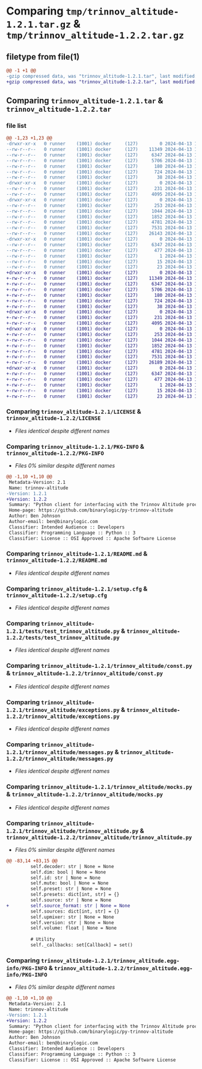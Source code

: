 # Comparing `tmp/trinnov_altitude-1.2.1.tar.gz` & `tmp/trinnov_altitude-1.2.2.tar.gz`

## filetype from file(1)

```diff
@@ -1 +1 @@
-gzip compressed data, was "trinnov_altitude-1.2.1.tar", last modified: Sat Apr 13 19:14:31 2024, max compression
+gzip compressed data, was "trinnov_altitude-1.2.2.tar", last modified: Sat Apr 13 19:30:42 2024, max compression
```

## Comparing `trinnov_altitude-1.2.1.tar` & `trinnov_altitude-1.2.2.tar`

### file list

```diff
@@ -1,23 +1,23 @@
-drwxr-xr-x   0 runner    (1001) docker     (127)        0 2024-04-13 19:14:31.572385 trinnov_altitude-1.2.1/
--rw-r--r--   0 runner    (1001) docker     (127)    11349 2024-04-13 19:14:27.000000 trinnov_altitude-1.2.1/LICENSE
--rw-r--r--   0 runner    (1001) docker     (127)     6347 2024-04-13 19:14:31.572385 trinnov_altitude-1.2.1/PKG-INFO
--rw-r--r--   0 runner    (1001) docker     (127)     5706 2024-04-13 19:14:27.000000 trinnov_altitude-1.2.1/README.md
--rw-r--r--   0 runner    (1001) docker     (127)      180 2024-04-13 19:14:27.000000 trinnov_altitude-1.2.1/pyproject.toml
--rw-r--r--   0 runner    (1001) docker     (127)      724 2024-04-13 19:14:31.572385 trinnov_altitude-1.2.1/setup.cfg
--rw-r--r--   0 runner    (1001) docker     (127)       38 2024-04-13 19:14:27.000000 trinnov_altitude-1.2.1/setup.py
-drwxr-xr-x   0 runner    (1001) docker     (127)        0 2024-04-13 19:14:31.568385 trinnov_altitude-1.2.1/tests/
--rw-r--r--   0 runner    (1001) docker     (127)      231 2024-04-13 19:14:27.000000 trinnov_altitude-1.2.1/tests/__init__.py
--rw-r--r--   0 runner    (1001) docker     (127)     4095 2024-04-13 19:14:27.000000 trinnov_altitude-1.2.1/tests/test_trinnov_altitude.py
-drwxr-xr-x   0 runner    (1001) docker     (127)        0 2024-04-13 19:14:31.568385 trinnov_altitude-1.2.1/trinnov_altitude/
--rw-r--r--   0 runner    (1001) docker     (127)      253 2024-04-13 19:14:27.000000 trinnov_altitude-1.2.1/trinnov_altitude/__init__.py
--rw-r--r--   0 runner    (1001) docker     (127)     1044 2024-04-13 19:14:27.000000 trinnov_altitude-1.2.1/trinnov_altitude/const.py
--rw-r--r--   0 runner    (1001) docker     (127)     1852 2024-04-13 19:14:27.000000 trinnov_altitude-1.2.1/trinnov_altitude/exceptions.py
--rw-r--r--   0 runner    (1001) docker     (127)     4781 2024-04-13 19:14:27.000000 trinnov_altitude-1.2.1/trinnov_altitude/messages.py
--rw-r--r--   0 runner    (1001) docker     (127)     7531 2024-04-13 19:14:27.000000 trinnov_altitude-1.2.1/trinnov_altitude/mocks.py
--rw-r--r--   0 runner    (1001) docker     (127)    26143 2024-04-13 19:14:27.000000 trinnov_altitude-1.2.1/trinnov_altitude/trinnov_altitude.py
-drwxr-xr-x   0 runner    (1001) docker     (127)        0 2024-04-13 19:14:31.572385 trinnov_altitude-1.2.1/trinnov_altitude.egg-info/
--rw-r--r--   0 runner    (1001) docker     (127)     6347 2024-04-13 19:14:31.000000 trinnov_altitude-1.2.1/trinnov_altitude.egg-info/PKG-INFO
--rw-r--r--   0 runner    (1001) docker     (127)      477 2024-04-13 19:14:31.000000 trinnov_altitude-1.2.1/trinnov_altitude.egg-info/SOURCES.txt
--rw-r--r--   0 runner    (1001) docker     (127)        1 2024-04-13 19:14:31.000000 trinnov_altitude-1.2.1/trinnov_altitude.egg-info/dependency_links.txt
--rw-r--r--   0 runner    (1001) docker     (127)       15 2024-04-13 19:14:31.000000 trinnov_altitude-1.2.1/trinnov_altitude.egg-info/requires.txt
--rw-r--r--   0 runner    (1001) docker     (127)       23 2024-04-13 19:14:31.000000 trinnov_altitude-1.2.1/trinnov_altitude.egg-info/top_level.txt
+drwxr-xr-x   0 runner    (1001) docker     (127)        0 2024-04-13 19:30:42.219280 trinnov_altitude-1.2.2/
+-rw-r--r--   0 runner    (1001) docker     (127)    11349 2024-04-13 19:30:37.000000 trinnov_altitude-1.2.2/LICENSE
+-rw-r--r--   0 runner    (1001) docker     (127)     6347 2024-04-13 19:30:42.219280 trinnov_altitude-1.2.2/PKG-INFO
+-rw-r--r--   0 runner    (1001) docker     (127)     5706 2024-04-13 19:30:37.000000 trinnov_altitude-1.2.2/README.md
+-rw-r--r--   0 runner    (1001) docker     (127)      180 2024-04-13 19:30:37.000000 trinnov_altitude-1.2.2/pyproject.toml
+-rw-r--r--   0 runner    (1001) docker     (127)      724 2024-04-13 19:30:42.219280 trinnov_altitude-1.2.2/setup.cfg
+-rw-r--r--   0 runner    (1001) docker     (127)       38 2024-04-13 19:30:37.000000 trinnov_altitude-1.2.2/setup.py
+drwxr-xr-x   0 runner    (1001) docker     (127)        0 2024-04-13 19:30:42.219280 trinnov_altitude-1.2.2/tests/
+-rw-r--r--   0 runner    (1001) docker     (127)      231 2024-04-13 19:30:37.000000 trinnov_altitude-1.2.2/tests/__init__.py
+-rw-r--r--   0 runner    (1001) docker     (127)     4095 2024-04-13 19:30:37.000000 trinnov_altitude-1.2.2/tests/test_trinnov_altitude.py
+drwxr-xr-x   0 runner    (1001) docker     (127)        0 2024-04-13 19:30:42.219280 trinnov_altitude-1.2.2/trinnov_altitude/
+-rw-r--r--   0 runner    (1001) docker     (127)      253 2024-04-13 19:30:37.000000 trinnov_altitude-1.2.2/trinnov_altitude/__init__.py
+-rw-r--r--   0 runner    (1001) docker     (127)     1044 2024-04-13 19:30:37.000000 trinnov_altitude-1.2.2/trinnov_altitude/const.py
+-rw-r--r--   0 runner    (1001) docker     (127)     1852 2024-04-13 19:30:37.000000 trinnov_altitude-1.2.2/trinnov_altitude/exceptions.py
+-rw-r--r--   0 runner    (1001) docker     (127)     4781 2024-04-13 19:30:37.000000 trinnov_altitude-1.2.2/trinnov_altitude/messages.py
+-rw-r--r--   0 runner    (1001) docker     (127)     7531 2024-04-13 19:30:37.000000 trinnov_altitude-1.2.2/trinnov_altitude/mocks.py
+-rw-r--r--   0 runner    (1001) docker     (127)    26189 2024-04-13 19:30:37.000000 trinnov_altitude-1.2.2/trinnov_altitude/trinnov_altitude.py
+drwxr-xr-x   0 runner    (1001) docker     (127)        0 2024-04-13 19:30:42.219280 trinnov_altitude-1.2.2/trinnov_altitude.egg-info/
+-rw-r--r--   0 runner    (1001) docker     (127)     6347 2024-04-13 19:30:42.000000 trinnov_altitude-1.2.2/trinnov_altitude.egg-info/PKG-INFO
+-rw-r--r--   0 runner    (1001) docker     (127)      477 2024-04-13 19:30:42.000000 trinnov_altitude-1.2.2/trinnov_altitude.egg-info/SOURCES.txt
+-rw-r--r--   0 runner    (1001) docker     (127)        1 2024-04-13 19:30:42.000000 trinnov_altitude-1.2.2/trinnov_altitude.egg-info/dependency_links.txt
+-rw-r--r--   0 runner    (1001) docker     (127)       15 2024-04-13 19:30:42.000000 trinnov_altitude-1.2.2/trinnov_altitude.egg-info/requires.txt
+-rw-r--r--   0 runner    (1001) docker     (127)       23 2024-04-13 19:30:42.000000 trinnov_altitude-1.2.2/trinnov_altitude.egg-info/top_level.txt
```

### Comparing `trinnov_altitude-1.2.1/LICENSE` & `trinnov_altitude-1.2.2/LICENSE`

 * *Files identical despite different names*

### Comparing `trinnov_altitude-1.2.1/PKG-INFO` & `trinnov_altitude-1.2.2/PKG-INFO`

 * *Files 0% similar despite different names*

```diff
@@ -1,10 +1,10 @@
 Metadata-Version: 2.1
 Name: trinnov-altitude
-Version: 1.2.1
+Version: 1.2.2
 Summary: "Python client for interfacing with the Trinnov Altitude processor."
 Home-page: https://github.com/binarylogic/py-trinnov-altitude
 Author: Ben Johnson
 Author-email: ben@binarylogic.com
 Classifier: Intended Audience :: Developers
 Classifier: Programming Language :: Python :: 3
 Classifier: License :: OSI Approved :: Apache Software License
```

### Comparing `trinnov_altitude-1.2.1/README.md` & `trinnov_altitude-1.2.2/README.md`

 * *Files identical despite different names*

### Comparing `trinnov_altitude-1.2.1/setup.cfg` & `trinnov_altitude-1.2.2/setup.cfg`

 * *Files identical despite different names*

### Comparing `trinnov_altitude-1.2.1/tests/test_trinnov_altitude.py` & `trinnov_altitude-1.2.2/tests/test_trinnov_altitude.py`

 * *Files identical despite different names*

### Comparing `trinnov_altitude-1.2.1/trinnov_altitude/const.py` & `trinnov_altitude-1.2.2/trinnov_altitude/const.py`

 * *Files identical despite different names*

### Comparing `trinnov_altitude-1.2.1/trinnov_altitude/exceptions.py` & `trinnov_altitude-1.2.2/trinnov_altitude/exceptions.py`

 * *Files identical despite different names*

### Comparing `trinnov_altitude-1.2.1/trinnov_altitude/messages.py` & `trinnov_altitude-1.2.2/trinnov_altitude/messages.py`

 * *Files identical despite different names*

### Comparing `trinnov_altitude-1.2.1/trinnov_altitude/mocks.py` & `trinnov_altitude-1.2.2/trinnov_altitude/mocks.py`

 * *Files identical despite different names*

### Comparing `trinnov_altitude-1.2.1/trinnov_altitude/trinnov_altitude.py` & `trinnov_altitude-1.2.2/trinnov_altitude/trinnov_altitude.py`

 * *Files 0% similar despite different names*

```diff
@@ -83,14 +83,15 @@
         self.decoder: str | None = None
         self.dim: bool | None = None
         self.id: str | None = None
         self.mute: bool | None = None
         self.preset: str | None = None
         self.presets: dict[int, str] = {}
         self.source: str | None = None
+        self.source_format: str | None = None
         self.sources: dict[int, str] = {}
         self.upmixer: str | None = None
         self.version: str | None = None
         self.volume: float | None = None
 
         # Utility
         self._callbacks: set[Callback] = set()
```

### Comparing `trinnov_altitude-1.2.1/trinnov_altitude.egg-info/PKG-INFO` & `trinnov_altitude-1.2.2/trinnov_altitude.egg-info/PKG-INFO`

 * *Files 0% similar despite different names*

```diff
@@ -1,10 +1,10 @@
 Metadata-Version: 2.1
 Name: trinnov-altitude
-Version: 1.2.1
+Version: 1.2.2
 Summary: "Python client for interfacing with the Trinnov Altitude processor."
 Home-page: https://github.com/binarylogic/py-trinnov-altitude
 Author: Ben Johnson
 Author-email: ben@binarylogic.com
 Classifier: Intended Audience :: Developers
 Classifier: Programming Language :: Python :: 3
 Classifier: License :: OSI Approved :: Apache Software License
```

